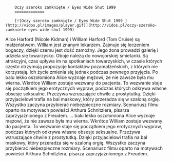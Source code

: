 
        Oczy szeroko zamknięte / Eyes Wide Shut 1999 
        =============
        
        [![Oczy szeroko zamknięte / Eyes Wide Shut 1999 ](http://vidos.pl/images/player.gif)](http://vidos.pl/oczy-szeroko-zamkniete-eyes-wide-shut-1999)
        
        
 Alice Harford (Nicole Kidman) i William Harford (Tom Cruise) są małżeństwem. William jest znanym lekarzem. Zajmuje się leczeniem bogaczy, dzięki czemu jest dość zamożny. Jego żona prowadzi galerię i udziela się towarzysko. Oboje należą do nowojorskiej śmietanki. Są atrakcyjni, czas upływa im na spotkaniach towarzyskich, w czasie których często otrzymują propozycje kontaktów pozamałżeńskich, z których nie korzystają. Ich życie zmienia się jednak podczas pewnego przyjęcia. Po balu lekko oszołomiona Alice wyznaje mężowi, że nie zawsze była mu wierna. Wkrótce William zostaje wezwany do pacjenta. To wezwanie staje się początkiem jego erotycznych wypraw, podczas których odkrywa własne obsesje seksualne. Przeżywa wzruszające chwile z prostytutką. Dzięki przyjacielowi trafia na bal maskowy, który przeradza się w szaloną orgię. Wszystko zaczyna przybierać niebezpieczne rozmiary. Scenariusz filmu oparto na motywach powieści Arthura Schnitzlera, pisarza zaprzyjaźnionego z Freudem.   ... balu lekko oszołomiona Alice wyznaje mężowi, że nie zawsze była mu wierna. Wkrótce William zostaje wezwany do pacjenta. To wezwanie staje się początkiem jego erotycznych wypraw, podczas których odkrywa własne obsesje seksualne. Przeżywa wzruszające chwile z prostytutką. Dzięki przyjacielowi trafia na bal maskowy, który przeradza się w szaloną orgię. Wszystko zaczyna przybierać niebezpieczne rozmiary. Scenariusz filmu oparto na motywach powieści Arthura Schnitzlera, pisarza zaprzyjaźnionego z Freudem.
    